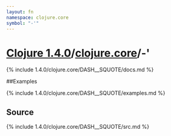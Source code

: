```yaml
---
layout: fn
namespace: clojure.core
symbol: "-'"
---
```


# [Clojure 1.4.0](../../)/[clojure.core](../)/-'

{% include 1.4.0/clojure.core/DASH__SQUOTE/docs.md %}

##Examples

{% include 1.4.0/clojure.core/DASH__SQUOTE/examples.md %}
## Source
{% include 1.4.0/clojure.core/DASH__SQUOTE/src.md %}

